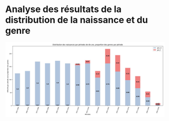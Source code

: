 # Analyse des résultats de la distribution de la naissance et du genre



![image distribution naissance](../../notebooks_jupyter/Images/naissances_distribution_10ans_genre.jpg)